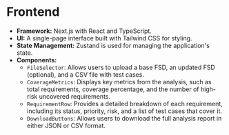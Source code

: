 # Frontend

*   **Framework:** Next.js with React and TypeScript.
*   **UI:** A single-page interface built with Tailwind CSS for styling.
*   **State Management:** Zustand is used for managing the application's state.
*   **Components:**
    *   `FileSelector`: Allows users to upload a base FSD, an updated FSD (optional), and a CSV file with test cases.
    *   `CoverageMetrics`: Displays key metrics from the analysis, such as total requirements, coverage percentage, and the number of high-risk uncovered requirements.
    *   `RequirementRow`: Provides a detailed breakdown of each requirement, including its status, priority, risk, and a list of test cases that cover it.
    *   `DownloadButtons`: Allows users to download the full analysis report in either JSON or CSV format.
